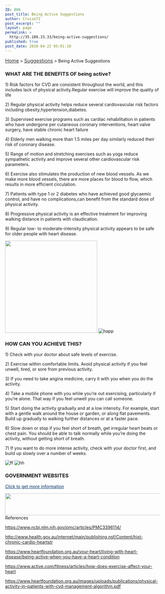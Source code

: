 ```yaml
---
ID: 806
post_title: Being Active Suggestions
author: Cruise72
post_excerpt: ""
layout: page
permalink: >
  http://35.189.33.33/being-active-suggestions/
published: true
post_date: 2018-04-22 05:01:10
---
```

<p><a style="font-size: 16px; color: #333333;" href="http://www.cvdhelper.tk/">Home</a> &gt; <a style="font-size: 16px; color: #333333;" href="http://www.cvdhelper.tk/suggestions/">Suggestions</a> &gt; Being Active Suggestions</p>		
			<h3>WHAT ARE THE BENEFITS OF being active?</h3>		
		<p>1) Risk factors for CVD are consistent throughout the world, and this includes lack of physical activity.Regular exercise will improve the quality of life</p><p>2) Regular physical activity helps reduce several cardiovascular risk factors including obesity,hypertension,diabetes.</p><p>3) Supervised exercise programs such as cardiac rehabilitation in patients who have undergone per cutaneous coronary interventions, heart valve surgery, have stable chronic heart failure</p><p>4) Elderly men walking more than 1.5 miles per day similarly reduced their risk of coronary disease.</p><p>5) Range of motion and stretching exercises such as yoga reduce sympathetic activity and improve several other cardiovascular risk parameters. </p><p>6) Exercise also stimulates the production of new blood vessels. As we make more blood vessels, there are more places for blood to flow, which results in more efficient circulation. </p><p>7) Patients with type 1 or 2 diabetes who have achieved good glycaemic control, and have no complications,can benefit from the standard dose of physical activity.</p><p>8) Progressive physical activity is an effective treatment for improving walking distance in patients with claudication.</p><p>9) Regular low- to moderate-intensity physical activity appears to be safe for older people with heart disease.</p>		
										<img width="300" height="300" src="http://35.189.33.33/wp-content/uploads/2018/04/Capture11-300x300.png" alt="" srcset="http://35.189.33.33/wp-content/uploads/2018/04/Capture11-300x300.png 300w, http://35.189.33.33/wp-content/uploads/2018/04/Capture11-150x150.png 150w, http://35.189.33.33/wp-content/uploads/2018/04/Capture11.png 452w" sizes="(max-width: 300px) 100vw, 300px" />											
										<img src="http://35.189.33.33/wp-content/uploads/elementor/thumbs/happ-np5h3jr0dil4wk8yg629kwkj5274rhidq07y0orrk4.png" title="happ" alt="happ" />											
			<h3>HOW CAN YOU ACHIEVE THIS?</h3>		
		<p>1) Check with your doctor about safe levels of exercise. </p><p>2) Exercise within comfortable limits. Avoid physical activity if you feel unwell, tired, or sore from previous activity.</p><p>3) If you need to take angina medicine, carry it with you when you do the activity. </p><p>4) Take a mobile phone with you while you’re out exercising, particularly if you’re alone. That way if you feel unwell you can call someone.</p><p>5) Start doing the activity gradually and at a low intensity. For example, start with a gentle walk around the house or garden, or along flat pavements. Build up gradually to walking further distances or at a faster pace. </p><p>6) Slow down or stop if you feel short of breath, get irregular heart beats or chest pain. You should be able to talk normally while you’re doing the activity, without getting short of breath. </p><p>7) If you want to do more intense activity, check with your doctor first, and build up slowly over a number of weeks.</p>		
										<img src="http://35.189.33.33/wp-content/uploads/2018/04/ff.png" title="ff" alt="ff" />											
										<img src="http://35.189.33.33/wp-content/uploads/2018/04/hh-1.png" title="hh" alt="hh" />											
			<h3>GOVERNMENT WEBSITES</h3>		
		<p><a style="color: #003366;" href="http://www.health.gov.au/internet/main/publishing.nsf/content/health-pubhlth-strateg-phys-act-guidelines">Click to get more information</a></p>		
										<img width="1024" height="71" src="http://35.189.33.33/wp-content/uploads/2018/04/Captureww-1024x71.png" alt="" srcset="http://35.189.33.33/wp-content/uploads/2018/04/Captureww-1024x71.png 1024w, http://35.189.33.33/wp-content/uploads/2018/04/Captureww-300x21.png 300w, http://35.189.33.33/wp-content/uploads/2018/04/Captureww-768x53.png 768w, http://35.189.33.33/wp-content/uploads/2018/04/Captureww.png 1259w" sizes="(max-width: 1024px) 100vw, 1024px" />											
												References  					
					<p><u>https://www.ncbi.nlm.nih.gov/pmc/articles/PMC3396114/</u></p><p><u>http://www.health.gov.au/internet/main/publishing.nsf/Content/hist-chronic-cardio-heartstr</u></p><p><u>https://www.heartfoundation.org.au/your-heart/living-with-heart-disease/being-active-when-you-have-a-heart-</u><u style="font-style: inherit; font-weight: inherit;">condition</u></p><p><u>https://www.active.com/fitness/articles/how-does-exercise-affect-your-heart</u></p><p><u>https://www.heartfoundation.org.au/images/uploads/publications/physical-activity-in-patients-with-cvd-management-</u><u style="font-style: inherit; font-weight: inherit;">algorithm.pdf</u></p>